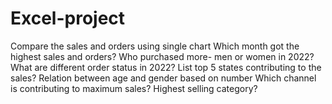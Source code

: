 # Excel-project
Compare the sales and orders using single chart
Which month got the highest sales and orders?
 Who purchased more- men or women in 2022?
What are different order status in 2022?
List top 5 states contributing to the sales?
Relation between age and gender based on number
Which channel is contributing to maximum sales?
Highest selling category?

